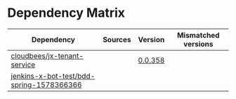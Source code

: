 # Dependency Matrix

Dependency | Sources | Version | Mismatched versions
---------- | ------- | ------- | -------------------
[cloudbees/jx-tenant-service](https://github.com/cloudbees/jx-tenant-service) |  | [0.0.358](https://github.com/cloudbees/jx-tenant-service/releases/tag/v0.0.358) | 
[jenkins-x-bot-test/bdd-spring-1578366366](https://github.com/jenkins-x-bot-test/bdd-spring-1578366366.git) |  | []() | 
